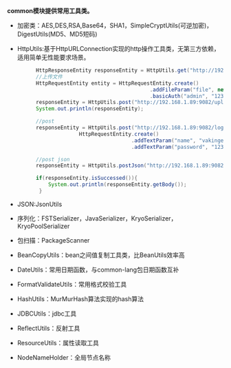 **common模块提供常用工具类。**

* 加密类：AES,DES,RSA,Base64，SHA1，SimpleCryptUtils\(可逆加密\)，DigestUtils\(MD5、MD5短码\)
* HttpUtils:基于HttpURLConnection实现的http操作工具类，无第三方依赖，适用简单无性能要求场景。

  ```java
        HttpResponseEntity responseEntity = HttpUtils.get("http://192.168.1.89:9082/info");
        //上传文件
        HttpRequestEntity entity = HttpRequestEntity.create()
                                             .addFileParam("file", new FileItem("/Users/jiangwei/Desktop/homepage.txt"))
                                             .basicAuth("admin", "123456");
        responseEntity = HttpUtils.post("http://192.168.1.89:9082/upload", entity);
        System.out.println(responseEntity);

        //post
        responseEntity = HttpUtils.post("http://192.168.1.89:9082/login", 
                      HttpRequestEntity.create()
                                       .addTextParam("name", "vakinge")
                                       .addTextParam("password", "123456"));

        //post json
        responseEntity = HttpUtils.postJson("http://192.168.1.89:9082/delete", "{'id':'1000'}", DEFAULT_CHARSET);

        if(responseEntity.isSuccessed()){
            System.out.println(responseEntity.getBody());
         }
  ```

* JSON:JsonUtils

* 序列化：FSTSerializer，JavaSerializer，KryoSerializer，KryoPoolSerializer

* 包扫描：PackageScanner
* BeanCopyUtils：bean之间值复制工具类，比BeanUtils效率高
* DateUtils：常用日期函数，与common-lang包日期函数互补
* FormatValidateUtils：常用格式校验工具
* HashUtils：MurMurHash算法实现的hash算法
* JDBCUtils：jdbc工具
* ReflectUtils：反射工具
* ResourceUtils：属性读取工具
* NodeNameHolder：全局节点名称



